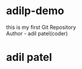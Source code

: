 # adilp-demo
this is my first Git Repository
<br>
Author - adil patel(coder)
<br>
<h1>adil patel</h1>
